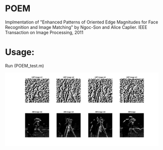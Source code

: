 # POEM
Implmentation of "Enhanced Patterns of Oriented Edge Magnitudes for Face Recognition and Image Matching" by Ngoc-Son and Alice Caplier. IEEE Transaction on Image Processing, 2011

# Usage:
Run (POEM_test.m) <br/>

![Visualization](Visualization.jpg)
